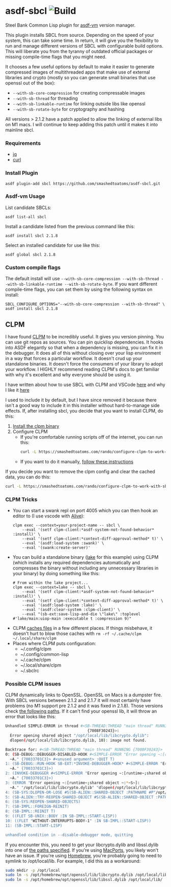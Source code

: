 # asdf-sbcl ![Build](https://github.com/smashedtoatoms/asdf-sbcl/workflows/Build/badge.svg?branch=main)

Steel Bank Common Lisp plugin for [asdf-vm](https://github.com/asdf-vm/asdf)
version manager.

This plugin installs SBCL from source. Depending on the speed of your
system, this can take some time.  In return, it will give you the
flexibility to run and manage different versions of SBCL with
configurable build options. This will liberate you from the tyranny of
outdated official packages or missing compile-time flags that you might
need.

It chooses a few useful options by default to make it easier to generate
compressed images of multithreaded apps that make use of external
libraries and crypto (mostly so you can generate small binaries that use
openssl out of the box):
  - `--with-sb-core-compression` for creating compressable images
  - `--with-sb-thread` for threading
  - `--with-sb-linkable-runtime` for linking outside libs like openssl
  - `--with-sb-rotate-byte` for cryptography and hashing

All versions > 2.1.2 have a patch applied to allow the linking of
external libs on M1 macs.  I will continue to keep adding this patch
until it makes it into mainline sbcl.

### Requirements
- [jq](https://stedolan.github.io/jq/)
- [curl](https://curl.haxx.se/)

### Install Plugin

```
asdf plugin-add sbcl https://github.com/smashedtoatoms/asdf-sbcl.git
```

### Asdf-vm Usage

List candidate SBCLs:

```
asdf list-all sbcl
```

Install a candidate listed from the previous command like this:

```
asdf install sbcl 2.1.8
```

Select an installed candidate for use like this:

```
asdf global sbcl 2.1.8
```

### Custom compile flags

The default install will use `--with-sb-core-compression
--with-sb-thread --with-sb-linkable-runtime --with-sb-rotate-byte`.  If
you want different compile-time flags, you can set them by using the
following syntax on install:

```
SBCL_CONFIGURE_OPTIONS="--with-sb-core-compression --with-sb-thread" \
asdf install sbcl 2.1.8
```

## CLPM

I have found [CLPM](https://www.clpm.dev/) to be incredibly useful.  It gives
you version pinning.  You can use git repos as sources.  You can pin quicklisp
dependencies.  It hooks into ASDF elegantly so that when a dependency is
missing, you can fix it in the debugger.  It does all of this without closing
over your lisp environment in a way that forces a particular workflow.  It
doesn't crud up your standalone binaries.  It doesn't force the consumers of
your library to adopt your workflow.  I HIGHLY recommend reading CLPM's docs to
get familiar with why it's excellent and why everyone should be using it.

I have written about how to use SBCL with CLPM and VSCode
[here](https://smashedtoatoms.com/dev-life/sbcl-with-vscode-via-clpm-2021/) and
why I like it
[here](https://smashedtoatoms.com/posts/2021-03-05t174019-0700-starting/)

I used to include it by default, but I have since removed it because
there isn't a good way to include it in this installer without
hard-to-manage side effects. If, after installing sbcl, you decide that
you want to install CLPM, do this:

1. [Install the clpm binary](https://www.clpm.dev/#installing)
2. Configure CLPM
   - If you're comfortable running scripts off of the internet, you can run
      this:
      ```sh
      curl -L https://smashedtoatoms.com/rando/configure-clpm-to-work-with-sbcl.sh | bash
      ```
   - If you want to do it manually, [follow these
      instructions](https://www.clpm.dev/#installing)

If you decide you want to remove the clpm config and clear the cached data, you can do this:
```sh
curl -L https://smashedtoatoms.com/rando/configure-clpm-to-work-with-sbcl.sh | bash -s -- cleanup
```

### CLPM Tricks

- You can start a swank repl on port 4005 which you can then hook an editor to
  (I use vscode with
  [Alive](https://marketplace.visualstudio.com/items?itemName=rheller.alive)):
    ```
    clpm exec --context=your-project-name -- sbcl \
        --eval '(setf clpm-client:*asdf-system-not-found-behavior* :install)' \
        --eval '(setf clpm-client:*context-diff-approval-method* t)' \
        --eval '(asdf:load-system :swank)' \
        --eval '(swank:create-server)'
    ```
- You can build a standalone binary ([lake](https://github.com/takagi/lake) for
  this example) using CLPM (which installs any required dependencies
  automatically and compresses the binary without including any unnecessary
  libraries in your binary) by doing something like this:
    ```
    # From within the lake project...
    clpm exec --context=lake -- sbcl \
        --eval '(setf clpm-client:*asdf-system-not-found-behavior* :install)' \
        --eval '(setf clpm-client:*context-diff-approval-method* t)' \
        --eval '(asdf:load-system :lake)' \
        --eval '(asdf:clear-system :clpm-client)' \
        --eval "(sb-ext:save-lisp-and-die \"lake\" :toplevel #'lake/main:uiop-main :executable t :compression 9)"
    ```
- CLPM [caches files](https://common-lisp.net/project/clpm/docs/storage.html) in
  a few different places.  If things misbehave, it doesn't hurt to blow those
  caches with `rm -rf ~/.cache/clpm ~/.local/share/clpm`
- Places where CLPM puts configuration:
  - ~/.config/clpm
  - ~/.config/common-lisp
  - ~/.cache/clpm
  - ~/.local/share/clpm
  - ~/.sbclrc

### Possible CLPM issues
CLPM dynamically links to OpenSSL.  OpenSSL on Macs is a dumpster fire.
With SBCL versions between 2.1.2 and 2.1.7 it will most certainly have
problems (no M1 support pre 2.1.2 and it was fixed in 2.1.8).  Those
versions check [the following
paths](https://github.com/cl-plus-ssl/cl-plus-ssl/blob/5aed9cabc2a6394d9e35e377f154d8c882b865eb/src/reload.lisp#L44).
If it can't find your openssl lib, it will throw an error that looks
like this:
```sh
Unhandled SIMPLE-ERROR in thread #<SB-THREAD:THREAD "main thread" RUNNING
                                    {7008F30243}>:
  Error opening shared object "/opt/local/lib/libcrypto.dylib":
  dlopen(/opt/local/lib/libcrypto.dylib, 10): image not found.

Backtrace for: #<SB-THREAD:THREAD "main thread" RUNNING {7008F30243}>
0: (SB-DEBUG::DEBUGGER-DISABLED-HOOK #<SIMPLE-ERROR "Error opening ~:[runtime~;shared object ~:*~S~]:
  ~A." {70033701C3}> #<unused argument> :QUIT T)
1: (SB-DEBUG::RUN-HOOK SB-EXT:*INVOKE-DEBUGGER-HOOK* #<SIMPLE-ERROR "Error opening ~:[runtime~;shared object ~:*~S~]:
  ~A." {70033701C3}>)
2: (INVOKE-DEBUGGER #<SIMPLE-ERROR "Error opening ~:[runtime~;shared object ~:*~S~]:
  ~A." {70033701C3}>)
3: (ERROR "Error opening ~:[runtime~;shared object ~:*~S~]:
  ~A." "/opt/local/lib/libcrypto.dylib" "dlopen(/opt/local/lib/libcrypto.dylib, 10): image not found")
4: (SB-SYS:DLOPEN-OR-LOSE #S(SB-ALIEN::SHARED-OBJECT :PATHNAME #P"/opt/local/lib/libcrypto.dylib" :NAMESTRING "/opt/local/lib/libcrypto.dylib" :HANDLE NIL :DONT-SAVE NIL))
5: (SB-ALIEN::TRY-REOPEN-SHARED-OBJECT #S(SB-ALIEN::SHARED-OBJECT :PATHNAME #P"/opt/local/lib/libcrypto.dylib" :NAMESTRING "/opt/local/lib/libcrypto.dylib" :HANDLE NIL :DONT-SAVE NIL))
6: (SB-SYS:REOPEN-SHARED-OBJECTS)
7: (SB-IMPL::FOREIGN-REINIT)
8: (SB-IMPL::REINIT T)
9: ((FLET SB-UNIX::BODY :IN SB-IMPL::START-LISP))
10: ((FLET "WITHOUT-INTERRUPTS-BODY-1" :IN SB-IMPL::START-LISP))
11: (SB-IMPL::START-LISP)

unhandled condition in --disable-debugger mode, quitting
```
If you encounter this, you need to get your libcrypto.dylib and
libssl.dylib into one of [the paths
specified](https://github.com/cl-plus-ssl/cl-plus-ssl/blob/5aed9cabc2a6394d9e35e377f154d8c882b865eb/src/reload.lisp#L44).
If you're using [MacPorts](https://www.macports.org), you likely won't
have an issue.  If you're using [Homebrew](https://brew.sh), you're
probably going to need to symlink to /opt/local/lib.  For example, I did
this as a workaround:
```sh
sudo mkdir -p /opt/local
sudo ln -s /opt/homebrew/opt/openssl/lib/libcrypto.dylib /opt/local/lib/
sudo ln -s /opt/homebrew/opt/openssl/lib/libssl.dylib /opt/local/lib/
```
